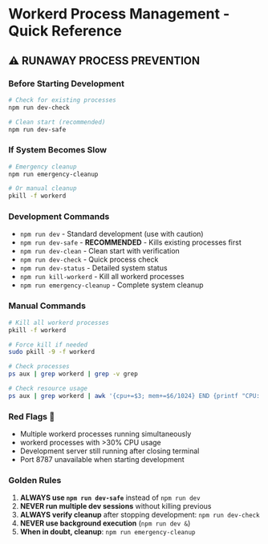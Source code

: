 # Workerd Process Management - Quick Reference

## ⚠️ RUNAWAY PROCESS PREVENTION

### Before Starting Development
```bash
# Check for existing processes
npm run dev-check

# Clean start (recommended)
npm run dev-safe
```

### If System Becomes Slow
```bash
# Emergency cleanup
npm run emergency-cleanup

# Or manual cleanup
pkill -f workerd
```

### Development Commands
- `npm run dev` - Standard development (use with caution)
- `npm run dev-safe` - **RECOMMENDED** - Kills existing processes first
- `npm run dev-clean` - Clean start with verification
- `npm run dev-check` - Quick process check
- `npm run dev-status` - Detailed system status
- `npm run kill-workerd` - Kill all workerd processes
- `npm run emergency-cleanup` - Complete system cleanup

### Manual Commands
```bash
# Kill all workerd processes
pkill -f workerd

# Force kill if needed
sudo pkill -9 -f workerd

# Check processes
ps aux | grep workerd | grep -v grep

# Check resource usage
ps aux | grep workerd | awk '{cpu+=$3; mem+=$6/1024} END {printf "CPU: %.1f%% Memory: %.1f MB\n", cpu, mem}'
```

### Red Flags 🚨
- Multiple workerd processes running simultaneously
- workerd processes with >30% CPU usage
- Development server still running after closing terminal
- Port 8787 unavailable when starting development

### Golden Rules
1. **ALWAYS use `npm run dev-safe`** instead of `npm run dev`
2. **NEVER run multiple dev sessions** without killing previous
3. **ALWAYS verify cleanup** after stopping development: `npm run dev-check`
4. **NEVER use background execution** (`npm run dev &`)
5. **When in doubt, cleanup**: `npm run emergency-cleanup`
